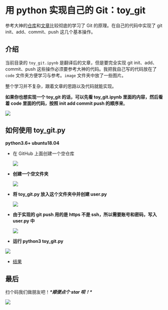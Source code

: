 # 用 python 实现自己的 Git：toy_git



参考大神的[仓库](https://github.com/benhoyt/pygit)和[文章](https://benhoyt.com/writings/pygit/)比较彻底的学习了 Git 的原理。在自己的代码中实现了 git init、add、commit、push 这几个基本操作。



## 介绍

当前目录的 `toy_git.ipynb` 是翻译后的文章，但是要完全实现 git init、add、commit、push 这些操作必须要参考大神的代码。我把我自己写的代码放在了 `code` 文件夹方便学习与参考。`image` 文件夹中放了一些图片。



整个学习并不复杂，跟着文章的思路以及代码就能实现。



**如果你也想实现一个 toy_git 的话，可以先看 toy_git.ipynb 里面的内容，然后看着 code 里面的代码，按照 init add commit push 的顺序来**。



![](https://github.com/TensShinet/toy_git/blob/master/image/toy_git.png?raw=true)






## 如何使用 toy_git.py

**python3.6+ ubuntu18.04**

+ 在 GitHub 上面创建一个空仓库

  ![](https://github.com/TensShinet/toy_git/blob/master/image/empty_remote_repo.png?raw=true)

  

+ **创建一个空文件夹**

  ![](https://github.com/TensShinet/toy_git/blob/master/image/empty_repo.png?raw=true)

  

+ **将 toy_git.py 放入这个文件夹中并创建 user.py**

  ![](https://github.com/TensShinet/toy_git/blob/master/image/files.png?raw=true)

+ **由于实现的 git push 用的是 https 不是 ssh，所以需要账号和密码，写入 user.py 中**

  ![](https://github.com/TensShinet/toy_git/blob/master/image/user.png?raw=true)

+ **运行 python3 toy_git.py**

![](https://github.com/TensShinet/toy_git/blob/master/image/result.png?raw=true)



+ [结果](https://github.com/TensShinet/test_repo)



## 最后

扫个码我们做朋友吧！***\*顺便点个 star 呗！\****

![](https://github.com/TensShinet/learn_statistical-learning-method/blob/master/images/wx.png?raw=true)
